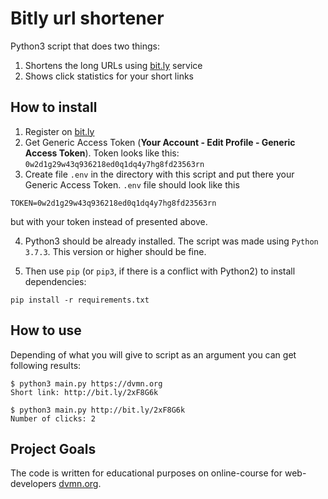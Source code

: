 # Bitly url shortener

Python3 script that does two things:
1. Shortens the long URLs using [bit.ly](https://bitly.com/) service
2. Shows click statistics for your short links

## How to install

1. Register on [bit.ly](https://bitly.com/)
2. Get Generic Access Token (<b>Your Account - Edit Profile - Generic Access Token</b>). Token looks like this: ```0w2d1g29w43q936218ed0q1dq4y7hg8fd23563rn```
3. Create file ```.env``` in the directory with this script and put there your Generic Access Token. ```.env``` file should look like this
```
TOKEN=0w2d1g29w43q936218ed0q1dq4y7hg8fd23563rn
```
but with your token instead of presented above.

4. Python3 should be already installed. The script was made using `Python 3.7.3`. This version or higher should be fine.

5. Then use `pip` (or `pip3`, if there is a conflict with Python2) to install dependencies:
```
pip install -r requirements.txt
```

## How to use

Depending of what you will give to script as an argument you can get following results:
```
$ python3 main.py https://dvmn.org
Short link: http://bit.ly/2xF8G6k
```
```
$ python3 main.py http://bit.ly/2xF8G6k
Number of clicks: 2
```

## Project Goals

The code is written for educational purposes on online-course for web-developers [dvmn.org](https://dvmn.org/).
